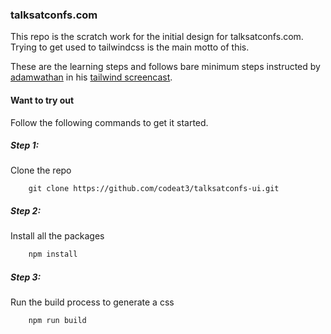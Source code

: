 ### talksatconfs.com
This repo is the scratch work for the initial design for talksatconfs.com. Trying to get used to tailwindcss is the main motto of this.

These are the learning steps and follows bare minimum steps instructed by [adamwathan](https://github.com/adamwathan/) in his [tailwind screencast](https://tailwindcss.com/screencasts/).

#### Want to try out
Follow the following commands to get it started.

##### Step 1:
Clone the repo
```git
    git clone https://github.com/codeat3/talksatconfs-ui.git
```

##### Step 2:
Install all the packages
```js
    npm install
```

##### Step 3:
Run the build process to generate a css
```js
    npm run build
```
